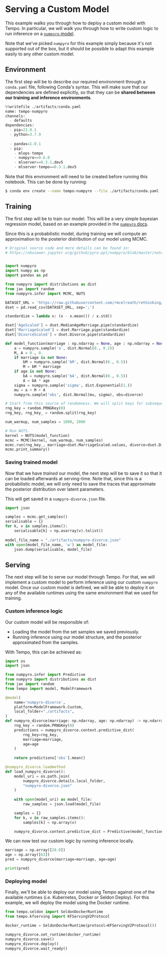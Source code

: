 # Serving a Custom Model

This example walks you through how to deploy a custom model with Tempo.
In particular, we will walk you through how to write custom logic to run inference on a [`numpyro` model](http://num.pyro.ai/en/stable/).

Note that we've picked `numpyro` for this example simply because it's not supported out of the box, but it should be possible to adapt this example easily to any other custom model.

## Environment

The first step will be to describe our required environment through a `conda.yaml` file, following Conda's syntax.
This will make sure that our dependencies are defined explicitly, so that they can be **shared between our training and inference environments**.


```python
%%writefile ./artifacts/conda.yaml
name: tempo-numpyro
channels:
  - defaults
dependencies:
  - pip=21.0.1
  - python=3.7.9
    
  - pandas=1.0.1
  - pip:
    - mlops-tempo
    - numpyro==0.6.0
    - mlserver==0.3.1.dev5
    - mlserver-tempo==0.3.1.dev5
```

Note that this environment will need to be created before running this notebook.
This can be done by running:

```bash
$ conda env create --name tempo-numpyro --file ./artifacts/conda.yaml
```

## Training

The first step will be to train our model.
This will be a very simple bayesian regression model, based on an example provided in the [`numpyro` docs](https://nbviewer.jupyter.org/github/pyro-ppl/numpyro/blob/master/notebooks/source/bayesian_regression.ipynb).

Since this is a probabilistic model, during training we will compute an approximation to the posterior distribution of our model using MCMC.


```python
# Original source code and more details can be found in:
# https://nbviewer.jupyter.org/github/pyro-ppl/numpyro/blob/master/notebooks/source/bayesian_regression.ipynb


import numpyro
import numpy as np
import pandas as pd

from numpyro import distributions as dist
from jax import random
from numpyro.infer import MCMC, NUTS

DATASET_URL = 'https://raw.githubusercontent.com/rmcelreath/rethinking/master/data/WaffleDivorce.csv'
dset = pd.read_csv(DATASET_URL, sep=';')

standardize = lambda x: (x - x.mean()) / x.std()

dset['AgeScaled'] = dset.MedianAgeMarriage.pipe(standardize)
dset['MarriageScaled'] = dset.Marriage.pipe(standardize)
dset['DivorceScaled'] = dset.Divorce.pipe(standardize)

def model_function(marriage : np.ndarray = None, age : np.ndarray = None, divorce : np.ndarray = None):
    a = numpyro.sample('a', dist.Normal(0., 0.2))
    M, A = 0., 0.
    if marriage is not None:
        bM = numpyro.sample('bM', dist.Normal(0., 0.5))
        M = bM * marriage
    if age is not None:
        bA = numpyro.sample('bA', dist.Normal(0., 0.5))
        A = bA * age
    sigma = numpyro.sample('sigma', dist.Exponential(1.))
    mu = a + M + A
    numpyro.sample('obs', dist.Normal(mu, sigma), obs=divorce)

# Start from this source of randomness. We will split keys for subsequent operations.
rng_key = random.PRNGKey(0)
rng_key, rng_key_ = random.split(rng_key)

num_warmup, num_samples = 1000, 2000

# Run NUTS.
kernel = NUTS(model_function)
mcmc = MCMC(kernel, num_warmup, num_samples)
mcmc.run(rng_key_, marriage=dset.MarriageScaled.values, divorce=dset.DivorceScaled.values)
mcmc.print_summary()
```

### Saving trained model

Now that we have _trained_ our model, the next step will be to save it so that it can be loaded afterwards at serving-time.
Note that, since this is a probabilistic model, we will only need to save the traces that approximate the posterior distribution over latent parameters.

This will get saved in a `numpyro-divorce.json` file.


```python
import json

samples = mcmc.get_samples()
serialisable = {}
for k, v in samples.items():
    serialisable[k] = np.asarray(v).tolist()
    
model_file_name = "./artifacts/numpyro-divorce.json"
with open(model_file_name, 'w') as model_file:
    json.dump(serialisable, model_file)
```

## Serving

The next step will be to serve our model through Tempo. 
For that, we will implement a custom model to perform inference using our custom `numpyro` model.
Once our custom model is defined, we will be able to deploy it on any of the available runtimes using the same environment that we used for training.

### Custom inference logic 

Our custom model will be responsible of:

- Loading the model from the set samples we saved previously.
- Running inference using our model structure, and the posterior approximated from the samples.

With Tempo, this can be achieved as:


```python
import os
import json

from numpyro.infer import Predictive
from numpyro import distributions as dist
from jax import random
from tempo import model, ModelFramework

@model(
    name='numpyro-divorce',
    platform=ModelFramework.Custom,
    local_folder="./artifacts",
)
def numpyro_divorce(marriage: np.ndarray, age: np.ndarray) -> np.ndarray:
    rng_key = random.PRNGKey(0)
    predictions = numpyro_divorce.context.predictive_dist(
        rng_key=rng_key,
        marriage=marriage,
        age=age
    )
    
    return predictions['obs'].mean()

@numpyro_divorce.loadmethod
def load_numpyro_divorce():
    model_uri = os.path.join(
        numpyro_divorce.details.local_folder,
        "numpyro-divorce.json"
    )
    
    with open(model_uri) as model_file:
        raw_samples = json.load(model_file)

    samples = {}
    for k, v in raw_samples.items():
        samples[k] = np.array(v)

    numpyro_divorce.context.predictive_dist = Predictive(model_function, samples)
```

We can now test our custom logic by running inference locally.


```python
marriage = np.array([28.0])
age = np.array([63])
pred = numpyro_divorce(marriage=marriage, age=age)

print(pred)
```

### Deploying model

Finally, we'll be able to deploy our model using Tempo against one of the available runtimes (i.e. Kubernetes, Docker or Seldon Deploy).
For this example, we will deploy the model using the Docker runtime.


```python
from tempo.seldon import SeldonDockerRuntime
from tempo.kfserving import KFServingV2Protocol

docker_runtime = SeldonDockerRuntime(protocol=KFServingV2Protocol())

numpyro_divorce.set_runtime(docker_runtime)
numpyro_divorce.save()
numpyro_divorce.deploy()
numpyro_divorce.wait_ready()
```


